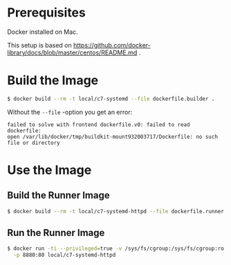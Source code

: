 # Prerequisites
Docker installed on Mac.

This setup is based on https://github.com/docker-library/docs/blob/master/centos/README.md .

# Build the Image
```bash
$ docker build --rm -t local/c7-systemd --file dockerfile.builder .
```

Without the `--file` -option you get an error:
```
failed to solve with frontend dockerfile.v0: failed to read dockerfile:
open /var/lib/docker/tmp/buildkit-mount932003717/Dockerfile: no such file or directory
```

# Use the Image

## Build the Runner Image
```bash
$ docker build --rm -t local/c7-systemd-httpd --file dockerfile.runner .
```

## Run the Runner Image
```bash
$ docker run -ti --privileged=true -v /sys/fs/cgroup:/sys/fs/cgroup:ro \
  -p 8880:80 local/c7-systemd-httpd
```
